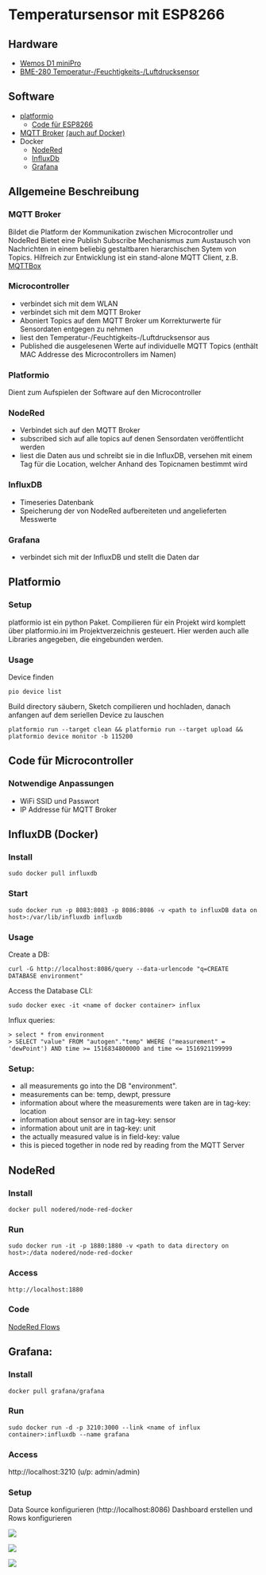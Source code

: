 # Temperatursensor mit ESP8266

## Hardware

- [Wemos D1 miniPro](https://arduino-projekte.info/wemos-d1-mini-pro/)
- [BME-280 Temperatur-/Feuchtigkeits-/Luftdrucksensor](https://learn.adafruit.com/adafruit-bme280-humidity-barometric-pressure-temperature-sensor-breakout/downloads)

## Software

- [platformio](https://platformio.org/)
  - [Code für ESP8266](https://github.com/alexfederlin/esp32stuff/tree/master/temp_mqtt8266)
- [MQTT Broker](https://mosquitto.org/) [(auch auf Docker)](https://hub.docker.com/_/eclipse-mosquitto/)
- Docker
  - [NodeRed](https://hub.docker.com/r/nodered/node-red-docker/)
  - [InfluxDb](https://hub.docker.com/_/influxdb/)
  - [Grafana](https://hub.docker.com/r/grafana/grafana/)


## Allgemeine Beschreibung
### MQTT Broker

Bildet die Platform der Kommunikation zwischen Microcontroller und NodeRed
Bietet eine Publish Subscribe Mechanismus zum Austausch von Nachrichten in einem beliebig gestaltbaren hierarchischen Sytem von Topics.
Hilfreich zur Entwicklung ist ein stand-alone MQTT Client, z.B. [MQTTBox](http://workswithweb.com/mqttbox.html)

### Microcontroller 
- verbindet sich mit dem WLAN
- verbindet sich mit dem MQTT Broker
- Aboniert Topics auf dem MQTT Broker um Korrekturwerte für Sensordaten entgegen zu nehmen
- liest den Temperatur-/Feuchtigkeits-/Luftdrucksensor aus
- Published die ausgelesenen Werte auf individuelle MQTT Topics (enthält MAC Addresse des Microcontrollers im Namen)

### Platformio

Dient zum Aufspielen der Software auf den Microcontroller

### NodeRed
- Verbindet sich auf den MQTT Broker
- subscribed sich auf alle topics auf denen Sensordaten veröffentlicht werden
- liest die Daten aus und schreibt sie in die InfluxDB, versehen mit einem Tag für die Location, welcher Anhand des Topicnamen bestimmt wird

### InfluxDB
- Timeseries Datenbank
- Speicherung der von NodeRed aufbereiteten und angelieferten Messwerte 

### Grafana
- verbindet sich mit der InfluxDB und stellt die Daten dar

## Platformio
### Setup

platformio ist ein python Paket.
Compilieren für ein Projekt wird komplett über platformio.ini im Projektverzeichnis gesteuert.
Hier werden auch alle Libraries angegeben, die eingebunden werden.

### Usage

Device finden

    pio device list

Build directory säubern, Sketch compilieren und hochladen, danach anfangen auf dem seriellen Device zu lauschen

    platformio run --target clean && platformio run --target upload && platformio device monitor -b 115200
    
## Code für Microcontroller
### Notwendige Anpassungen
- WiFi SSID und Passwort
- IP Addresse für MQTT Broker

## InfluxDB (Docker)
### Install
    sudo docker pull influxdb
### Start
    sudo docker run -p 8083:8083 -p 8086:8086 -v <path to influxDB data on host>:/var/lib/influxdb influxdb

### Usage
Create a DB: 

    curl -G http://localhost:8086/query --data-urlencode "q=CREATE DATABASE environment"

Access the Database CLI:

    sudo docker exec -it <name of docker container> influx

Influx queries: 

    > select * from environment
    > SELECT "value" FROM "autogen"."temp" WHERE ("measurement" = 'dewPoint') AND time >= 1516834800000 and time <= 1516921199999


### Setup:
- all measurements go into the DB "environment". 
- measurements can be: temp, dewpt, pressure
- information about where the measurements were taken are in tag-key: location
- information about sensor are in tag-key: sensor
- information about unit are in tag-key: unit
- the actually measured value is in field-key: value
- this is pieced together in node red by reading from the MQTT Server

## NodeRed
### Install
    docker pull nodered/node-red-docker
### Run
    sudo docker run -it -p 1880:1880 -v <path to data directory on host>:/data nodered/node-red-docker

### Access

    http://localhost:1880
### Code

[NodeRed Flows](https://github.com/alexfederlin/esp32stuff/tree/master/nodered)

## Grafana: 
### Install
    docker pull grafana/grafana
### Run
    sudo docker run -d -p 3210:3000 --link <name of influx container>:influxdb --name grafana
### Access

http://localhost:3210 (u/p: admin/admin)

### Setup

Data Source konfigurieren (http://localhost:8086)
Dashboard erstellen und Rows konfigurieren


![](https://d2mxuefqeaa7sj.cloudfront.net/s_8209757245AA9E8AFCEB69AF91F5DC5177A88B303B7853E8FB49343D4E6016F6_1530220623800_image.png)

![](https://d2mxuefqeaa7sj.cloudfront.net/s_8209757245AA9E8AFCEB69AF91F5DC5177A88B303B7853E8FB49343D4E6016F6_1530220673435_image.png)

![](https://d2mxuefqeaa7sj.cloudfront.net/s_8209757245AA9E8AFCEB69AF91F5DC5177A88B303B7853E8FB49343D4E6016F6_1530220743493_image.png)

